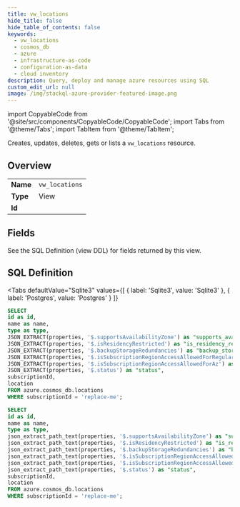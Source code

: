 ```yaml
--- 
title: vw_locations
hide_title: false
hide_table_of_contents: false
keywords:
  - vw_locations
  - cosmos_db
  - azure
  - infrastructure-as-code
  - configuration-as-data
  - cloud inventory
description: Query, deploy and manage azure resources using SQL
custom_edit_url: null
image: /img/stackql-azure-provider-featured-image.png
---
```


import CopyableCode from '@site/src/components/CopyableCode/CopyableCode';
import Tabs from '@theme/Tabs';
import TabItem from '@theme/TabItem';

Creates, updates, deletes, gets or lists a <code>vw_locations</code> resource.

## Overview
<table><tbody>
<tr><td><b>Name</b></td><td><code>vw_locations</code></td></tr>
<tr><td><b>Type</b></td><td>View</td></tr>
<tr><td><b>Id</b></td><td><CopyableCode code="azure.cosmos_db.vw_locations" /></td></tr>
</tbody></table>

## Fields

See the SQL Definition (view DDL) for fields returned by this view.

## SQL Definition

<Tabs
defaultValue="Sqlite3"
values={[
{ label: 'Sqlite3', value: 'Sqlite3' },
{ label: 'Postgres', value: 'Postgres' }
]}
>
<TabItem value="Sqlite3">

```sql
SELECT
id as id,
name as name,
type as type,
JSON_EXTRACT(properties, '$.supportsAvailabilityZone') as "supports_availability_zone",
JSON_EXTRACT(properties, '$.isResidencyRestricted') as "is_residency_restricted",
JSON_EXTRACT(properties, '$.backupStorageRedundancies') as "backup_storage_redundancies",
JSON_EXTRACT(properties, '$.isSubscriptionRegionAccessAllowedForRegular') as "is_subscription_region_access_allowed_for_regular",
JSON_EXTRACT(properties, '$.isSubscriptionRegionAccessAllowedForAz') as "is_subscription_region_access_allowed_for_az",
JSON_EXTRACT(properties, '$.status') as "status",
subscriptionId,
location
FROM azure.cosmos_db.locations
WHERE subscriptionId = 'replace-me';
```

</TabItem>
<TabItem value="Postgres">

```sql
SELECT
id as id,
name as name,
type as type,
json_extract_path_text(properties, '$.supportsAvailabilityZone') as "supports_availability_zone",
json_extract_path_text(properties, '$.isResidencyRestricted') as "is_residency_restricted",
json_extract_path_text(properties, '$.backupStorageRedundancies') as "backup_storage_redundancies",
json_extract_path_text(properties, '$.isSubscriptionRegionAccessAllowedForRegular') as "is_subscription_region_access_allowed_for_regular",
json_extract_path_text(properties, '$.isSubscriptionRegionAccessAllowedForAz') as "is_subscription_region_access_allowed_for_az",
json_extract_path_text(properties, '$.status') as "status",
subscriptionId,
location
FROM azure.cosmos_db.locations
WHERE subscriptionId = 'replace-me';
```

</TabItem>
</Tabs>

